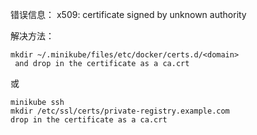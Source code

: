 错误信息：
x509: certificate signed by unknown authority

解决方法：
```
mkdir ~/.minikube/files/etc/docker/certs.d/<domain>
 and drop in the certificate as a ca.crt
```
或
```
minikube ssh 
mkdir /etc/ssl/certs/private-registry.example.com
drop in the certificate as a ca.crt
```